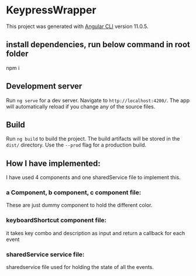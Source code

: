 # KeypressWrapper

This project was generated with [Angular CLI](https://github.com/angular/angular-cli) version 11.0.5.

## install dependencies, run below command in root folder
npm i 

## Development server

Run `ng serve` for a dev server. Navigate to `http://localhost:4200/`. The app will automatically reload if you change any of the source files.


## Build

Run `ng build` to build the project. The build artifacts will be stored in the `dist/` directory. Use the `--prod` flag for a production build.


## How I have implemented:

I have used 4 components and one sharedService file to implement this.

### a Component, b component, c component file: 

These are just dummy component to hold the different color.

### keyboardShortcut component file:
it takes key combo and description as input and return a callback for each event

### sharedService service file:

sharedservice file used for holding the state of all the events.


